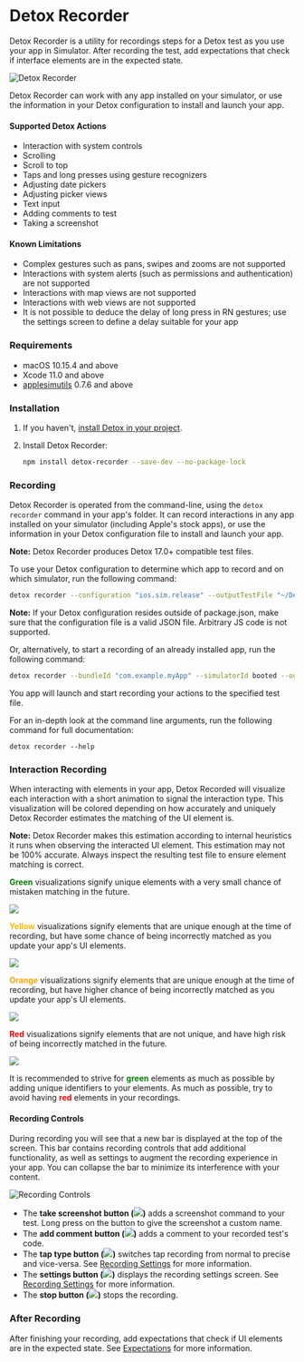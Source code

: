 # Detox Recorder

Detox Recorder is a utility for recordings steps for a Detox test as you use your app in Simulator. After recording the test, add expectations that check if interface elements are in the expected state.

![Detox Recorder](Documentation/Resources/Presentation.gif "Detox Recorder")

Detox Recorder can work with any app installed on your simulator, or use the information in your Detox configuration to install and launch your app.

#### Supported Detox Actions

- Interaction with system controls
- Scrolling
- Scroll to top
- Taps and long presses using gesture recognizers
- Adjusting date pickers
- Adjusting picker views
- Text input
- Adding comments to test
- Taking a screenshot

#### Known Limitations

- Complex gestures such as pans, swipes and zooms are not supported
- Interactions with system alerts (such as permissions and authentication) are not supported
- Interactions with map views are not supported
- Interactions with web views are not supported
- It is not possible to deduce the delay of long press in RN gestures; use the settings screen to define a delay suitable for your app

### Requirements

- macOS 10.15.4 and above
- Xcode 11.0 and above
- [applesimutils](https://github.com/wix/AppleSimulatorUtils) 0.7.6 and above

### Installation

1. If you haven't, [install Detox in your project](https://github.com/wix/Detox/blob/master/docs/Introduction.GettingStarted.md).

2. Install Detox Recorder:

   ```bash
   npm install detox-recorder --save-dev --no-package-lock
   ```

### Recording

Detox Recorder is operated from the command-line, using the `detox recorder` command in your app's folder. It can record interactions in any app installed on your simulator (including Apple's stock apps), or use the information in your Detox configuration file to install and launch your app.

**Note:** Detox Recorder produces Detox 17.0+ compatible test files.

To use your Detox configuration to determine which app to record and on which simulator, run the following command:

```bash
detox recorder --configuration "ios.sim.release" --outputTestFile "~/Desktop/RecordedTest.js" --testName "My Recorded Test" --record
```

**Note:** If your Detox configuration resides outside of package.json, make sure that the configuration file is a valid JSON file. Arbitrary JS code is not supported.

Or, alternatively, to start a recording of an already installed app, run the following command:

```bash
detox recorder --bundleId "com.example.myApp" --simulatorId booted --outputTestFile "~/Desktop/RecordedTest.js" --testName "My Recorded Test" --record
```

You app will launch and start recording your actions to the specified test file.

For an in-depth look at the command line arguments, run the following command for full documentation:

```shell
detox recorder --help
```

### Interaction Recording

When interacting with elements in your app, Detox Recorded will visualize each interaction with a short animation to signal the interaction type. This visualization will be colored depending on how accurately and uniquely Detox Recorder estimates the matching of the UI element is.

**Note:** Detox Recorder makes this estimation according to internal heuristics it runs when observing the interacted UI element. This estimation may not be 100% accurate. Always inspect the resulting test file to ensure element matching is correct.

<span style="color:green">**Green**</span> visualizations signify unique elements with a very small chance of mistaken matching in the future.

![](Documentation/Resources/Green.gif)

<span style="color:#fcba03">**Yellow**</span> visualizations signify elements that are unique enough at the time of recording, but have some chance of being incorrectly matched as you update your app's UI elements.

![](Documentation/Resources/Yellow.gif)

<span style="color:orange">**Orange**</span> visualizations signify elements that are unique enough at the time of recording, but have higher chance of being incorrectly matched as you update your app's UI elements.

![](Documentation/Resources/Orange.gif)

<span style="color:red">**Red**</span> visualizations signify elements that are not unique, and have high risk of being incorrectly matched in the future.

![](Documentation/Resources/Red.gif)

It is recommended to strive for <span style="color:green">**green**</span> elements as much as possible by adding unique identifiers to your elements. As much as possible, try to avoid having <span style="color:red">**red**</span> elements in your recordings.

#### Recording Controls

During recording you will see that a new bar is displayed at the top of the screen. This bar contains recording controls that add additional functionality, as well as settings to augment the recording experience in your app. You can collapse the bar to minimize its interference with your content.



![Recording Controls](Documentation/Resources/RecordingBar.png "Recording Controls")



- The **take screenshot button (![](Documentation/Resources/ScreenshotButton.png))** adds a screenshot command to your test. Long press on the button to give the screenshot a custom name.
- The **add comment button (![](Documentation/Resources/AddCommentButton.png))** adds a comment to your recorded test's code.
- The **tap type button (![](Documentation/Resources/TapTypeButton.png))** switches tap recording from normal to precise and vice-versa. See [Recording Settings](Documentation/RecordingSettings.md) for more information.
- The **settings button (![](Documentation/Resources/SettingsButton.png))** displays the recording settings screen. See [Recording Settings](Documentation/RecordingSettings.md) for more information.
- The **stop button (![](Documentation/Resources/StopButton.png))** stops the recording.

### After Recording

After finishing your recording, add expectations that check if UI elements are in the expected state. See [Expectations](https://github.com/wix/Detox/blob/master/docs/APIRef.Expect.md) for more information.